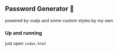 ## Password Generator 🔑

powered by vuejs and some custom styles by my own

### Up and running

just open `index.html`
